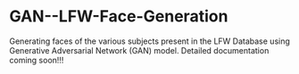 # GAN--LFW-Face-Generation
Generating faces of the various subjects present in the LFW Database using Generative Adversarial Network (GAN) model.
Detailed documentation coming soon!!!

